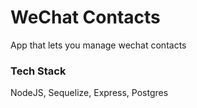 # WeChat Contacts

App that lets you manage wechat contacts

### Tech Stack

NodeJS, Sequelize, Express, Postgres
